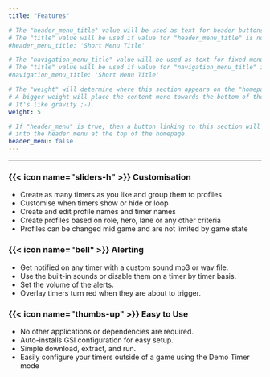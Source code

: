 ```yaml
---
title: "Features"

# The "header_menu_title" value will be used as text for header buttons.
# The "title" value will be used if value for "header_menu_title" is not provided.
#header_menu_title: 'Short Menu Title'

# The "navigation_menu_title" value will be used as text for fixed menu items.
# The "title" value will be used if value for "navigation_menu_title" is not provided.
#navigation_menu_title: 'Short Menu Title'

# The "weight" will determine where this section appears on the "homepage".
# A bigger weight will place the content more towards the bottom of the page.
# It's like gravity ;-).
weight: 5

# If "header_menu" is true, then a button linking to this section will be placed
# into the header menu at the top of the homepage.
header_menu: false
---
```


---

### {{< icon name="sliders-h" >}} Customisation

- Create as many timers as you like and group them to profiles
- Customise when timers show or hide or loop
- Create and edit profile names and timer names
- Create profiles based on role, hero, lane or any other criteria
- Profiles can be changed mid game and are not limited by game state

### {{< icon name="bell" >}} Alerting

- Get notified on any timer with a custom sound mp3 or wav file.
- Use the built-in sounds or disable them on a timer by timer basis.
- Set the volume of the alerts.
- Overlay timers turn red when they are about to trigger.

### {{< icon name="thumbs-up" >}} Easy to Use

- No other applications or dependencies are required.
- Auto-installs GSI configuration for easy setup.
- Simple download, extract, and run.
- Easily configure your timers outside of a game using the Demo Timer mode
